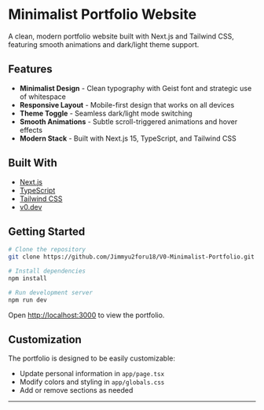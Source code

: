 # Minimalist Portfolio Website

A clean, modern portfolio website built with Next.js and Tailwind CSS, featuring smooth animations and dark/light theme support.

## Features

- **Minimalist Design** - Clean typography with Geist font and strategic use of whitespace
- **Responsive Layout** - Mobile-first design that works on all devices
- **Theme Toggle** - Seamless dark/light mode switching
- **Smooth Animations** - Subtle scroll-triggered animations and hover effects
- **Modern Stack** - Built with Next.js 15, TypeScript, and Tailwind CSS

## Built With

- [Next.js](https://nextjs.org/) 
- [TypeScript](https://www.typescriptlang.org/)
- [Tailwind CSS](https://tailwindcss.com/)
- [v0.dev](https://v0.dev/)

## Getting Started

```bash
# Clone the repository
git clone https://github.com/Jimmyu2foru18/V0-Minimalist-Portfolio.git

# Install dependencies
npm install

# Run development server
npm run dev
```

Open [http://localhost:3000](http://localhost:3000) to view the portfolio.

## Customization

The portfolio is designed to be easily customizable:

- Update personal information in `app/page.tsx`
- Modify colors and styling in `app/globals.css`
- Add or remove sections as needed

---
